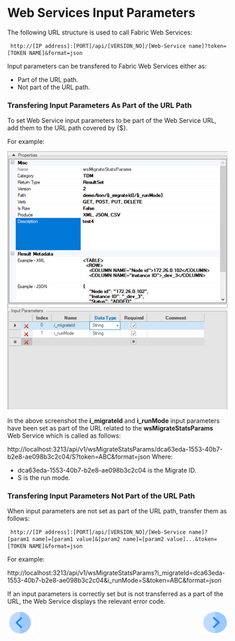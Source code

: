 # Web Services Input Parameters

The following URL structure is used to call Fabric Web Services:

<pre><code> http://[IP address]:[PORT]/api/[VERSION_NO]/[Web-Service name]?token=[TOKEN NAME]&format=json </pre></code>

Input parameters can be transfered to Fabric Web Services either as:
* Part of the URL path.
* Not part of the URL path.  

### Transfering Input Parameters As Part of the URL Path

To set Web Service input parameters to be part of the Web Service URL, add them to the URL path covered by {$}.

For example: 

<img src="/articles/15_web_services/images/Web-Service-KI-8-1.png" alt="drawing"/> 

In the above screenshot the **i_migrateId** and **i_runMode** input parameters have been set as part of the URL related to the **wsMigrateStatsParams** Web Service which is called as follows:  

http://localhost:3213/api/v1/wsMigrateStatsParams/dca63eda-1553-40b7-b2e8-ae098b3c2c04/S?token=ABC&format=json
Where:
* dca63eda-1553-40b7-b2e8-ae098b3c2c04 is the Migrate ID.
* S is the run mode. 

 

### Transfering Input Parameters Not Part of the URL Path

When input parameters are not set as part of the URL path, transfer them as follows:

<pre><code> http://[IP address]:[PORT]/api/[VERSION_NO]/[Web-Service name]?[param1 name]=[param1 value]&[param2 name]=[param2 value]...&token=[TOKEN NAME]&format=json </code></pre>

For example:

http://localhost:3213/api/v1/wsMigrateStatsParams?i_migrateId=dca63eda-1553-40b7-b2e8-ae098b3c2c04&i_runMode=S&token=ABC&format=json

If an input parameters is correctly set but is not transferred as a part of the URL, the Web Service displays the relevant error code.

[![Previous](/articles/images/Previous.png)](/articles/15_web_services/07_deploy_web_services.md)[<img align="right" width="60" height="54" src="/articles/images/Next.png">](/articles/15_web_services/09_swagger.md)


